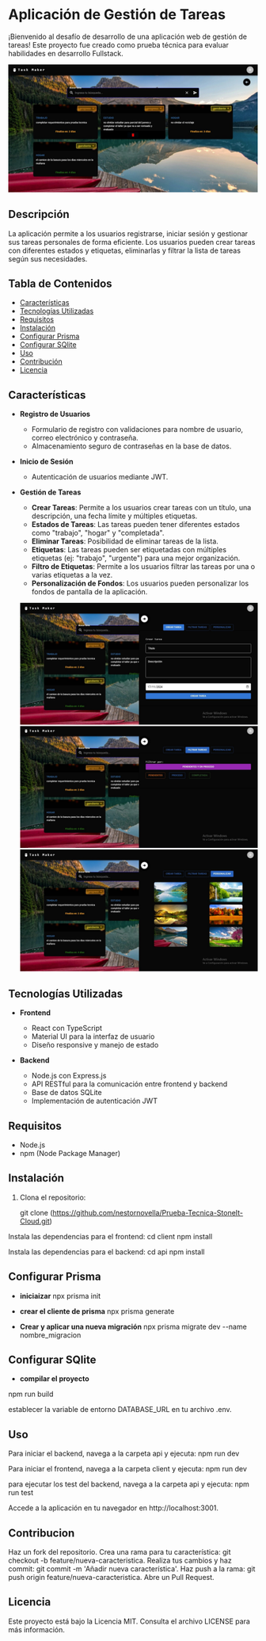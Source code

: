 # Aplicación de Gestión de Tareas

¡Bienvenido al desafío de desarrollo de una aplicación web de gestión de tareas! Este proyecto fue creado como prueba técnica para evaluar habilidades en desarrollo Fullstack. 

![Gestión de Tareas](./client/public/1.jpeg)

## Descripción

La aplicación permite a los usuarios registrarse, iniciar sesión y gestionar sus tareas personales de forma eficiente. Los usuarios pueden crear tareas con diferentes estados y etiquetas, eliminarlas y filtrar la lista de tareas según sus necesidades.

## Tabla de Contenidos

- [Características](#características)
- [Tecnologías Utilizadas](#tecnologías-utilizadas)
- [Requisitos](#requisitos)
- [Instalación](#instalación)
- [Configurar Prisma](#configurar-Prisma)
- [Configurar SQlite](#configurar-sqlite)
- [Uso](#uso)
- [Contribución](#contribución)
- [Licencia](#licencia)

## Características

- **Registro de Usuarios**
  - Formulario de registro con validaciones para nombre de usuario, correo electrónico y contraseña.
  - Almacenamiento seguro de contraseñas en la base de datos.

- **Inicio de Sesión**
  - Autenticación de usuarios mediante JWT.

- **Gestión de Tareas**

  - **Crear Tareas**: Permite a los usuarios crear tareas con un título, una descripción, una fecha límite y múltiples etiquetas.
  - **Estados de Tareas**: Las tareas pueden tener diferentes estados como "trabajo", "hogar" y "completada".
  - **Eliminar Tareas**: Posibilidad de eliminar tareas de la lista.
  - **Etiquetas**: Las tareas pueden ser etiquetadas con múltiples etiquetas (ej: "trabajo", "urgente") para una mejor organización.
  - **Filtro de Etiquetas**: Permite a los usuarios filtrar las tareas por una o varias etiquetas a la vez.
  - **Personalización de Fondos**: Los usuarios pueden personalizar los fondos de pantalla de la aplicación.

  ![Interfaz de Tareas](./client/public/2.jpeg)
  ![Interfaz de Tareas](./client/public/3.jpeg)
  ![Interfaz de Tareas](./client/public/4.jpeg)

## Tecnologías Utilizadas

- **Frontend**
  - React con TypeScript
  - Material UI para la interfaz de usuario
  - Diseño responsive y manejo de estado

- **Backend**
  - Node.js con Express.js
  - API RESTful para la comunicación entre frontend y backend
  - Base de datos SQLite
  - Implementación de autenticación JWT

## Requisitos

- Node.js
- npm (Node Package Manager)

## Instalación

1. Clona el repositorio:
   
   git clone (https://github.com/nestornovella/Prueba-Tecnica-StoneIt-Cloud.git)

Instala las dependencias para el frontend:
cd client
npm install

Instala las dependencias para el backend:
cd api
npm install

## Configurar Prisma

- **iniciaizar**
npx prisma init

- **crear el cliente de prisma**
npx prisma generate

- **Crear y aplicar una nueva migración**
npx prisma migrate dev --name nombre_migracion


## Configurar SQlite  
- **compilar el proyecto**

npm run build

establecer la variable de entorno DATABASE_URL en tu archivo .env.


## Uso

Para iniciar el backend, navega a la carpeta api y ejecuta:
npm run dev

Para iniciar el frontend, navega a la carpeta client y ejecuta:
npm run dev

para ejecutar los test del backend, navega a la carpeta api y ejecuta:
npm run test

Accede a la aplicación en tu navegador en http://localhost:3001.

## Contribucion

Haz un fork del repositorio.
Crea una rama para tu característica: git checkout -b feature/nueva-caracteristica.
Realiza tus cambios y haz commit: git commit -m 'Añadir nueva característica'.
Haz push a la rama: git push origin feature/nueva-caracteristica.
Abre un Pull Request.

## Licencia
Este proyecto está bajo la Licencia MIT. Consulta el archivo LICENSE para más información.
